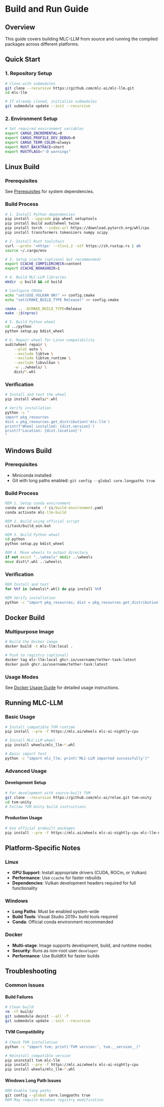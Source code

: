 # Build and Run Guide

## Overview

This guide covers building MLC-LLM from source and running the compiled packages across different platforms.

## Quick Start

### 1. Repository Setup

```bash
# Clone with submodules
git clone --recursive https://github.com/mlc-ai/mlc-llm.git
cd mlc-llm

# If already cloned, initialize submodules
git submodule update --init --recursive
```

### 2. Environment Setup

```bash
# Set required environment variables
export CARGO_INCREMENTAL=0
export CARGO_PROFILE_DEV_DEBUG=0
export CARGO_TERM_COLOR=always
export RUST_BACKTRACE=short
export RUSTFLAGS="-D warnings"
```

## Linux Build

### Prerequisites

See [Prerequisites](prerequisites.md) for system dependencies.

### Build Process

```bash
# 1. Install Python dependencies
pip install --upgrade pip wheel setuptools
pip install build auditwheel twine
pip install torch --index-url https://download.pytorch.org/whl/cpu
pip install transformers tokenizers numpy scipy

# 2. Install Rust toolchain
curl --proto '=https' --tlsv1.2 -sSf https://sh.rustup.rs | sh
source ~/.cargo/env

# 3. Setup ccache (optional but recommended)
export CCACHE_COMPILERCHECK=content
export CCACHE_NOHASHDIR=1

# 4. Build MLC-LLM libraries
mkdir -p build && cd build

# Configure CMake
echo "set(USE_VULKAN ON)" >> config.cmake
echo "set(CMAKE_BUILD_TYPE Release)" >> config.cmake

cmake .. -DCMAKE_BUILD_TYPE=Release
make -j$(nproc)

# 5. Build Python wheel
cd ../python
python setup.py bdist_wheel

# 6. Repair wheel for Linux compatibility
auditwheel repair \
    --plat auto \
    --exclude libtvm \
    --exclude libtvm_runtime \
    --exclude libvulkan \
    -w ../wheels/ \
    dist/*.whl
```

### Verification

```bash
# Install and test the wheel
pip install wheels/*.whl

# Verify installation
python -c "
import pkg_resources
dist = pkg_resources.get_distribution('mlc-llm')
print(f'Wheel installed: {dist.version}')
print(f'Location: {dist.location}')
"
```

## Windows Build

### Prerequisites

- Miniconda installed
- Git with long paths enabled: `git config --global core.longpaths true`

### Build Process

```cmd
REM 1. Setup conda environment
conda env create -f ci/build-environment.yaml
conda activate mlc-llm-build

REM 2. Build using official script
ci/task/build_win.bat

REM 3. Build Python wheel
cd python
python setup.py bdist_wheel

REM 4. Move wheels to output directory
if not exist "..\wheels" mkdir ..\wheels
move dist\*.whl ..\wheels\
```

### Verification

```cmd
REM Install and test
for %%f in (wheels\*.whl) do pip install %%f

REM Verify installation
python -c "import pkg_resources; dist = pkg_resources.get_distribution('mlc-llm'); print(f'Wheel installed: {dist.version}')"
```

## Docker Build

### Multipurpose Image

```bash
# Build the Docker image
docker build -t mlc-llm:local .

# Push to registry (optional)
docker tag mlc-llm:local ghcr.io/username/tether-task:latest
docker push ghcr.io/username/tether-task:latest
```

### Usage Modes

See [Docker Usage Guide](docker-usage.md) for detailed usage instructions.

## Running MLC-LLM

### Basic Usage

```bash
# Install compatible TVM runtime
pip install --pre -f https://mlc.ai/wheels mlc-ai-nightly-cpu

# Install MLC-LLM wheel
pip install wheels/mlc_llm-*.whl

# Basic import test
python -c "import mlc_llm; print('MLC-LLM imported successfully')"
```

### Advanced Usage

#### Development Setup

```bash
# For development with source-built TVM
git clone --recursive https://github.com/mlc-ai/relax.git tvm-unity
cd tvm-unity
# Follow TVM Unity build instructions
```

#### Production Usage

```bash
# Use official prebuilt packages
pip install --pre -f https://mlc.ai/wheels mlc-ai-nightly-cpu mlc-llm-nightly-cpu
```

## Platform-Specific Notes

### Linux

- **GPU Support**: Install appropriate drivers (CUDA, ROCm, or Vulkan)
- **Performance**: Use `ccache` for faster rebuilds
- **Dependencies**: Vulkan development headers required for full functionality

### Windows

- **Long Paths**: Must be enabled system-wide
- **Build Tools**: Visual Studio 2019+ build tools required
- **Conda**: Official conda environment recommended

### Docker

- **Multi-stage**: Image supports development, build, and runtime modes
- **Security**: Runs as non-root user `developer`
- **Performance**: Use BuildKit for faster builds

## Troubleshooting

### Common Issues

#### Build Failures

```bash
# Clean build
rm -rf build/
git submodule deinit --all -f
git submodule update --init --recursive
```

#### TVM Compatibility

```bash
# Check TVM installation
python -c "import tvm; print('TVM version:', tvm.__version__)"

# Reinstall compatible version
pip uninstall tvm mlc-llm
pip install --pre -f https://mlc.ai/wheels mlc-ai-nightly-cpu
pip install wheels/mlc_llm-*.whl
```

#### Windows Long Path Issues

```cmd
REM Enable long paths
git config --global core.longpaths true
REM May require Windows registry modification
```
